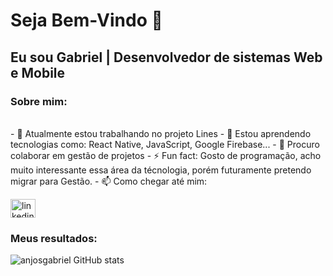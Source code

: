 # Seja Bem-Vindo 👋
## Eu sou Gabriel | Desenvolvedor de sistemas Web e Mobile
### Sobre mim:
<br>
- 🔭 Atualmente estou trabalhando no projeto Lines
- 🌱 Estou aprendendo tecnologias como: React Native, JavaScript, Google Firebase...
- 👯 Procuro colaborar em gestão de projetos 
- ⚡ Fun fact: Gosto de programação, acho muito interessante essa área da técnologia, porém futuramente pretendo migrar para Gestão.
- 📫 Como chegar até mim:
  <br>
<p align="left">
<a href="https://www.linkedin.com/in/anjosgabriel/" target="blank"><img align="center" src="https://raw.githubusercontent.com/rahuldkjain/github-profile-readme-generator/master/src/images/icons/Social/linked-in-alt.svg" alt="linkedin.com/in/anjosgabriel" height="30" width="40" /></a>
</p>

### Meus resultados:

![anjosgabriel GitHub stats](https://github-readme-stats.vercel.app/api?username=anjosgabriel&show_icons=true&theme=merko)
